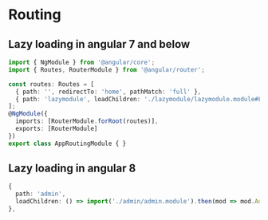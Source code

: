 # Routing

## Lazy loading in angular 7 and below

``` typescript
import { NgModule } from '@angular/core';
import { Routes, RouterModule } from '@angular/router';

const routes: Routes = [
  { path: '', redirectTo: 'home', pathMatch: 'full' },
  { path: 'lazymodule', loadChildren: './lazymodule/lazymodule.module#LazyModuleModule' }
];
@NgModule({
  imports: [RouterModule.forRoot(routes)],
  exports: [RouterModule]
})
export class AppRoutingModule { }
```

## Lazy loading in angular 8
``` typescript
{
  path: 'admin',
  loadChildren: () => import('./admin/admin.module').then(mod => mod.AdminModule),
},
```
